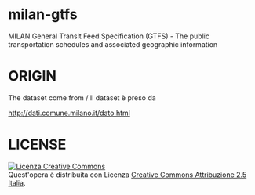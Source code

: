 milan-gtfs
==========

MILAN General Transit Feed Specification (GTFS) -  The public transportation schedules and associated geographic information


ORIGIN
==========
The dataset come from / Il dataset è preso da

http://dati.comune.milano.it/dato.html




LICENSE
==========
<a rel="license" href="http://creativecommons.org/licenses/by/2.5/it/"><img alt="Licenza Creative Commons" style="border-width:0" src="http://i.creativecommons.org/l/by/2.5/it/88x31.png" /></a><br />Quest'opera è distribuita con Licenza <a rel="license" href="http://creativecommons.org/licenses/by/2.5/it/">Creative Commons Attribuzione 2.5 Italia</a>.
